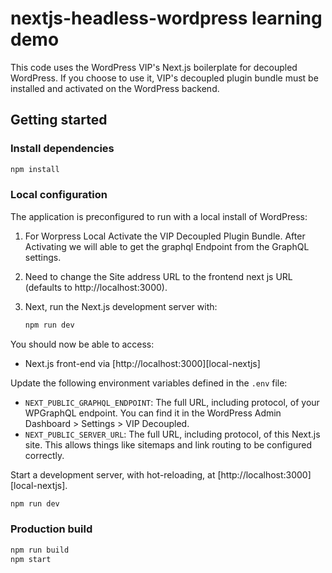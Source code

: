# nextjs-headless-wordpress learning demo

This code uses the WordPress VIP's Next.js boilerplate for decoupled WordPress. If you choose to use it, VIP's decoupled plugin bundle must be installed and activated on the WordPress backend.

## Getting started

### Install dependencies

```sh
npm install
```

### Local configuration

The application is preconfigured to run with a local install of WordPress:

1. For Worpress Local Activate the VIP Decoupled Plugin Bundle. After Activating we will able to get the graphql Endpoint from the GraphQL settings.

2. Need to change the Site address URL to the frontend next js URL (defaults to http://localhost:3000).

3. Next, run the Next.js development server with:

	```sh
    npm run dev
    ```
You should now be able to access:

+ Next.js front-end via [http://localhost:3000][local-nextjs]

Update the following environment variables defined in the `.env` file:

+ `NEXT_PUBLIC_GRAPHQL_ENDPOINT`: The full URL, including protocol, of your WPGraphQL endpoint. You can find it in the WordPress Admin Dashboard > Settings > VIP Decoupled.
+ `NEXT_PUBLIC_SERVER_URL`: The full URL, including protocol, of this Next.js site. This allows things like sitemaps and link routing to be configured correctly.

Start a development server, with hot-reloading, at [http://localhost:3000][local-nextjs].

```sh
npm run dev
```

### Production build

```sh
npm run build
npm start
```

